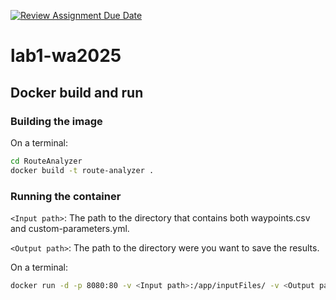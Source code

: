 [![Review Assignment Due Date](https://classroom.github.com/assets/deadline-readme-button-22041afd0340ce965d47ae6ef1cefeee28c7c493a6346c4f15d667ab976d596c.svg)](https://classroom.github.com/a/vlo9idtn)

# lab1-wa2025

## Docker build and run

### Building the image

On a terminal:

```bash
cd RouteAnalyzer
docker build -t route-analyzer .
```

### Running the container

`<Input path>`: The path to the directory that contains both waypoints.csv and custom-parameters.yml.

`<Output path>`: The path to the directory were you want to save the results.

On a terminal:

```bash
docker run -d -p 8080:80 -v <Input path>:/app/inputFiles/ -v <Output path>:/app/outputFiles route-analyzer
```
